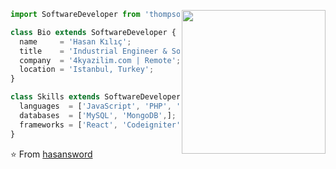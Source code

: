 <p align="center">
<img align='right' src="https://media.giphy.com/media/M9gbBd9nbDrOTu1Mqx/giphy.gif" width="230">
</p>

```js
import SoftwareDeveloper from 'thompsonemerson';

class Bio extends SoftwareDeveloper {
  name     = 'Hasan Kılıç';
  title    = 'Industrial Engineer & Software Developer';
  company  = '4kyazilim.com | Remote';
  location = 'Istanbul, Turkey';
}

class Skills extends SoftwareDeveloper {
  languages  = ['JavaScript', 'PHP', 'Node.js'];
  databases  = ['MySQL', 'MongoDB',];
  frameworks = ['React', 'Codeigniter', 'Express.js'];
}
```

⭐️ From [hasansword](https://github.com/hasansword)
<!--
**hasansword/hasansword** is a ✨ _special_ ✨ repository because its `README.md` (this file) appears on your GitHub profile.

Here are some ideas to get you started:

- 🔭 I’m currently working on ...
- 🌱 I’m currently learning ...
- 👯 I’m looking to collaborate on ...
- 🤔 I’m looking for help with ...
- 💬 Ask me about ...
- 📫 How to reach me: ...
- 😄 Pronouns: ...
- ⚡ Fun fact: ...
-->
